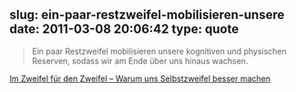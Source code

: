 slug: ein-paar-restzweifel-mobilisieren-unsere
date: 2011-03-08 20:06:42
type: quote
---

> Ein paar Restzweifel mobilisieren unsere kognitiven und physischen Reserven, sodass wir am Ende über uns hinaus wachsen.

[Im Zweifel für den Zweifel – Warum uns Selbstzweifel besser machen](http://karrierebibel.de/im-zweifel-fur-den-zweifel-warum-uns-selbstzweifel-besser-machen/?utm_source=feedburner&utm_medium=feed&utm_campaign=Feed%3A+karrierebibelblog+%28Karriere-Bibel%29)
